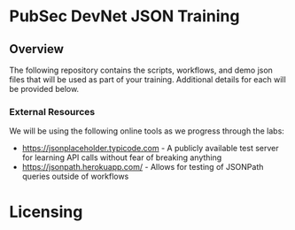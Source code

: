 # PubSec DevNet JSON Training

## Overview
The following repository contains the scripts, workflows, and demo json files that will be used as 
part of your training. Additional details for each will be provided below.

### External Resources
We will be using the following online tools as we progress through the labs:

* https://jsonplaceholder.typicode.com - A publicly available test server for learning API calls without fear of breaking anything
* https://jsonpath.herokuapp.com/ - Allows for testing of JSONPath queries outside of workflows

# Licensing


